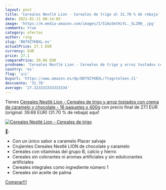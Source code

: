 ```yaml
---
layout: post
title: 'Cereales Nestlé Lion - Cereales de trigo al 31.70 % de rebaja'
date: 2021-01-11 08:14:03
image: 'https://m.media-amazon.com/images/I/51AuSmtHiYL._SL200_.jpg'
comments: true
category: ofertas
author: ring
slug: 'B079ZYKBXL-es'
actualPrice: 27.1 EUR
currency: EUR
price: 27.1
comparePrice: 39.68 EUR
prodname: 'Cereales Nestlé Lion - Cereales de trigo y arroz tostados con crema de caramelo y chocolate - 16 paquetes x 400g'
country: 'es'
flag: '🇪🇸'
buyurl: 'https://www.amazon.es/dp/B079ZYKBXL/?tag=tolees-21'
descuento: '31.70'
average: '27.323333333333334'
---
```


Tienes [Cereales Nestlé Lion - Cereales de trigo y arroz tostados con crema de caramelo y chocolate - 16 paquetes x 400g](https://www.amazon.es/dp/B079ZYKBXL/?tag=tolees-21) con precio final de  27.1 EUR (original: 39.68 EUR) (31.70 %  de rebaja) aqui!

[![Cereales Nestlé Lion - Cereales de trigo](https://m.media-amazon.com/images/I/51AuSmtHiYL._SL200_.jpg)](https://www.amazon.es/dp/B079ZYKBXL/?tag=tolees-21)

🔎:

- Con un único sabor a caramelo Placer salvaje
- Crujientes Cereales Nestlé LION de chocolate y caramelo
- Cereales con vitaminas del grupo B, calcio y hierro
- Cereales sin colorantes ni aromas artificiales y sin edulcorantes artificiales
- Cereales integrales como ingrediente número 1
- Cereales sin aceite de palma

[Comprar!!!](https://www.amazon.es/dp/B079ZYKBXL/?tag=tolees-21)
